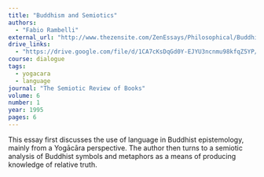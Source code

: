 ```yaml
---
title: "Buddhism and Semiotics"
authors:
  - "Fabio Rambelli"
external_url: "http://www.thezensite.com/ZenEssays/Philosophical/Buddhism_and_Semiotics.html"
drive_links:
  - "https://drive.google.com/file/d/1CA7cKsDqGd0Y-EJYU3ncnmu98kfqZ5YP/view?usp=sharing"
course: dialogue
tags:
  - yogacara
  - language
journal: "The Semiotic Review of Books"
volume: 6
number: 1
year: 1995
pages: 6
---
```


This essay first discusses the use of language in Buddhist epistemology, mainly from a Yogācāra perspective. The author then turns to a semiotic analysis of Buddhist symbols and metaphors as a means of producing knowledge of relative truth.
